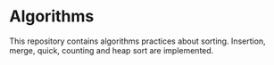 # Algorithms
This repository contains algorithms practices about sorting. Insertion, merge, quick, counting and heap sort are implemented. 
